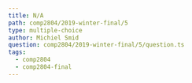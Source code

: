 ```yaml
---
title: N/A
path: comp2804/2019-winter-final/5
type: multiple-choice
author: Michiel Smid
question: comp2804/2019-winter-final/5/question.ts
tags:
  - comp2804
  - comp2804-final
---
```

